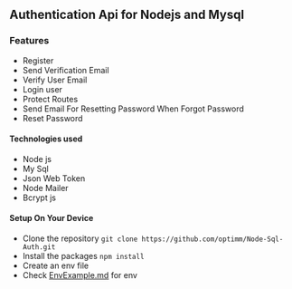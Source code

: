 ## Authentication Api for Nodejs and Mysql

### Features
- Register
- Send Verification Email
- Verify User Email
- Login user
- Protect Routes
- Send Email For Resetting Password When Forgot Password
- Reset Password

#### Technologies used
- Node js
- My Sql
- Json Web Token
- Node Mailer
- Bcrypt js

#### Setup On Your Device
- Clone the repository ``git clone https://github.com/optimm/Node-Sql-Auth.git``
- Install the packages ``npm install``
- Create an env file
- Check [EnvExample.md](EnvExample.md) for env
